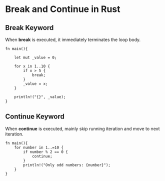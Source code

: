 # Break and Continue in Rust

## Break Keyword
When **break** is executed, it immediately terminates the loop body.
```
fn main(){

    let mut _value = 0;

    for x in 1..10 {
        if x > 5 {
            break;
        }
        _value = x;
    }

    println!("{}", _value);
}
```

## Continue Keyword
When **continue** is executed, mainly skip running iteration and move to next iteration.
```
fn main(){
    for number in 1..=10 {
        if number % 2 == 0 {
            continue;
        }
        println!("Only odd numbers: {number}");
    }
}
```
